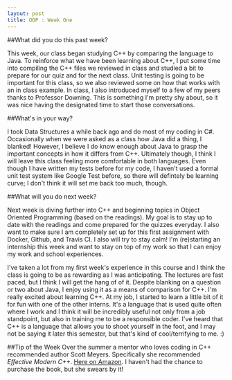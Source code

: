 ```yaml
---
layout: post
title: OOP : Week One
---
```


##What did you do this past week?

This week, our class began studying C++ by comparing the language to Java. To reinforce what we have been learning about C++, I put some time into compiling the C++ files we reviewed in class and studied a bit to prepare for our quiz and for the next class. 
Unit testing is going to be important for this class, so we also reviewed some on how that works with an in class example. 
In class, I also introduced myself to a few of my peers thanks to Professor Downing. This is something I'm pretty shy about, so it was nice having the designated time to start those conversations. 

##What's in your way?

I took Data Structures a while back ago and do most of my coding in C#. Occasionally when we were asked as a class how Java did a thing, I blanked! However, I believe I do know enough about Java to grasp the important concepts in how it differs from C++. Ultimately though, I think I will leave this class feeling more comfortable in both languages. 
Even though I have written my tests before for my code, I haven't used a formal unit test system like Google Test before, so there will defintely be learning curve; I don't think it will set me back too much, though.

##What will you do next week?

Next week is diving further into C++ and beginning topics in Object Oriented Programming (based on the readings). My goal is to stay up to date with the readings and come prepared for the quizzes everyday. I also want to make sure I am completely set up for this first assignment with Docker, Github, and Travis CI. I also will try to stay calm! I'm (re)starting an internship this week and want to stay on top of my work so that I can enjoy my work and school experiences.

I've taken a lot from my first week's experience in this course and I think the class is going to be as rewarding as I was anticipating. The lectures are fast paced, but I think I will get the hang of of it. Despite blanking on a question or two about Java, I enjoy using it as a means of comparison for C++. I'm really excited about learning C++. At my job, I started to learn a little bit of it for fun with one of the other interns. It's a language that is used quite often where I work and I think it will be incredibly useful not only from a job standpoint, but also in training me to be a responsible coder. I've heard that C++ is a language that allows you to shoot yourself in the foot, and I may not be saying it later this semester, but that's kind of cool/terrifying to me. :) 

##Tip of the Week
Over the summer a mentor who loves coding in C++ recommended author Scott Meyers. Specifically she recommended _Effective Modern C++_. [Here on Amazon](https://www.amazon.com/Effective-Modern-Specific-Ways-Improve/dp/1491903996/ref=pd_sim_sbs_14_2?ie=UTF8&psc=1&refRID=P1GGYER01448NBGFGA7N). I haven't had the chance to purchase the book, but she swears by it!
